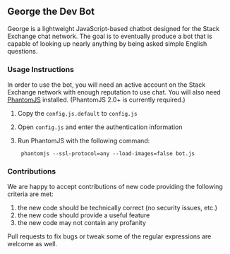 ## George the Dev Bot

George is a lightweight JavaScript-based chatbot designed for the Stack Exchange chat network. The goal is to eventually produce a bot that is capable of looking up nearly anything by being asked simple English questions.

### Usage Instructions

In order to use the bot, you will need an active account on the Stack Exchange network with enough reputation to use chat. You will also need [PhantomJS](http://phantomjs.org) installed. (PhantomJS 2.0+ is currently required.)

1. Copy the `config.js.default` to `config.js`

2. Open `config.js` and enter the authentication information

3. Run PhantomJS with the following command:

        phantomjs --ssl-protocol=any --load-images=false bot.js

### Contributions

We are happy to accept contributions of new code providing the following criteria are met:

1. the new code should be technically correct (no security issues, etc.)
2. the new code should provide a useful feature
3. the new code may not contain any profanity

Pull requests to fix bugs or tweak some of the regular expressions are welcome as well.
